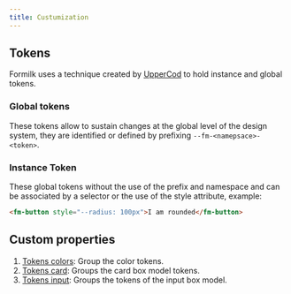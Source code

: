```yaml
---
title: Custumization
---
```


## Tokens

Formilk uses a technique created by [UpperCod](https://twitter.com/uppercod) to hold instance and global tokens.

### Global tokens

These tokens allow to sustain changes at the global level of the design system, they are identified or defined by prefixing `--fm-<namepsace>-<token>`.

### Instance Token

These global tokens without the use of the prefix and namespace and can be associated by a selector or the use of the style attribute, example:

```html preview
<fm-button style="--radius: 100px">I am rounded</fm-button>
```

## Custom properties

1. [Tokens colors](/tokens/colors): Group the color tokens.
2. [Tokens card](/tokens/card): Groups the card box model tokens.
3. [Tokens input](/tokens/input): Groups the tokens of the input box model.
